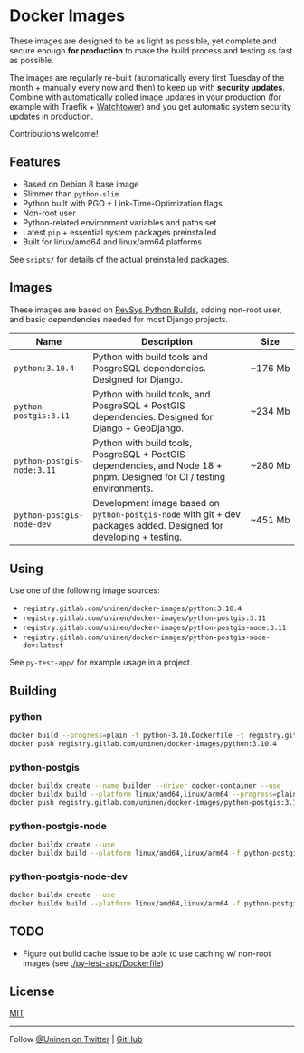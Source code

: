 # Docker Images

These images are designed to be as light as possible, yet complete and secure enough **for production** to make the build process and testing as fast as possible.

The images are regularly re-built (automatically every first Tuesday of the month + manually every now and then) to keep up with **security updates**. Combine with automatically polled image updates in your production (for example with Traefik + [Watchtower](https://containrrr.dev/watchtower/)) and you get automatic system security updates in production.

Contributions welcome!

## Features

- Based on Debian 8 base image
- Slimmer than `python-slim`
- Python built with PGO + Link-Time-Optimization flags
- Non-root user
- Python-related environment variables and paths set
- Latest `pip` + essential system packages preinstalled
- Built for linux/amd64 and linux/arm64 platforms

See `sripts/` for details of the actual preinstalled packages.

## Images

These images are based on [RevSys Python Builds](https://github.com/revsys/optimized-python-docker), adding non-root user, and basic dependencies needed for most Django projects.

| Name                       | Description                                                                                                            | Size         |
| -------------------------- | ---------------------------------------------------------------------------------------------------------------------- | ------------ |
| `python:3.10.4`            | Python with build tools and PosgreSQL dependencies. Designed for Django.                                               | ~176&nbsp;Mb |
| `python-postgis:3.11`      | Python with build tools, and PosgreSQL + PostGIS dependencies. Designed for Django + GeoDjango.                        | ~234&nbsp;Mb |
| `python-postgis-node:3.11` | Python with build tools, PosgreSQL + PostGIS dependencies, and Node 18 + pnpm. Designed for CI / testing environments. | ~280&nbsp;Mb |
| `python-postgis-node-dev`  | Development image based on `python-postgis-node` with git + dev packages added. Designed for developing + testing.     | ~451&nbsp;Mb |

## Using

Use one of the following image sources:

- `registry.gitlab.com/uninen/docker-images/python:3.10.4`
- `registry.gitlab.com/uninen/docker-images/python-postgis:3.11`
- `registry.gitlab.com/uninen/docker-images/python-postgis-node:3.11`
- `registry.gitlab.com/uninen/docker-images/python-postgis-node-dev:latest`

See `py-test-app/` for example usage in a project.

## Building

### python

```sh
docker build --progress=plain -f python-3.10.Dockerfile -t registry.gitlab.com/uninen/docker-images/python:3.10.4 .
docker push registry.gitlab.com/uninen/docker-images/python:3.10.4
```

### python-postgis

```sh
docker buildx create --name builder --driver docker-container --use
docker buildx build --platform linux/amd64,linux/arm64 --progress=plain -f python-postgis-3.11.Dockerfile -t registry.gitlab.com/uninen/docker-images/python-postgis:3.11.1 .
docker push registry.gitlab.com/uninen/docker-images/python-postgis:3.11.1
```

### python-postgis-node

```sh
docker buildx create --use
docker buildx build --platform linux/amd64,linux/arm64 -f python-postgis-node-3.11.Dockerfile -t registry.gitlab.com/uninen/docker-images/python-postgis-node:3.11 --provenance false --push .
```

### python-postgis-node-dev

```sh
docker buildx create --use
docker buildx build --platform linux/amd64,linux/arm64 -f python-postgis-node-dev.Dockerfile -t registry.gitlab.com/uninen/docker-images/python-postgis-node-dev:latest --provenance false --push .
```

## TODO

- Figure out build cache issue to be able to use caching w/ non-root images (see [./py-test-app/Dockerfile](./py-test-app/Dockerfile))

## License

[MIT](./LICENCE)

---

Follow [@Uninen on Twitter](https://twitter.com/uninen) | [GitHub](https://github.com/Uninen)
